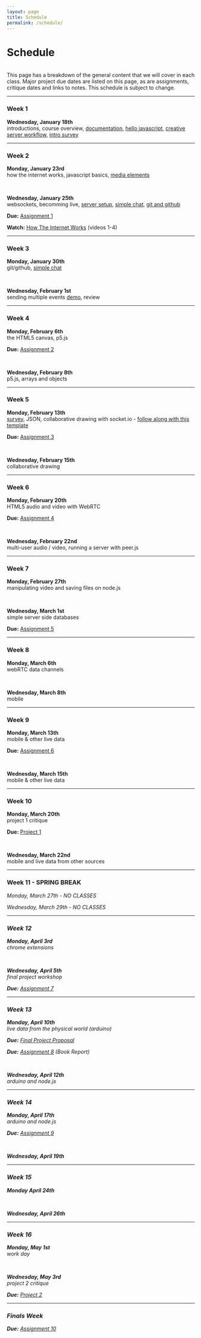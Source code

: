 ```yaml
---
layout: page
title: Schedule
permalink: /schedule/
---
```



# Schedule

<br>
This page has a breakdown of the general content that we will cover in each class. Major project due dates are listed on this page, as are assignments, critique dates and links to notes. This schedule is subject to change.


<hr>


### Week 1
<span class="ass">**Wednesday, January 18th**</span> <br> introductions, course overview, <span class="link">[documentation](/rtw-s17/blogs)</span>, <span class="link">[hello javascript](/rtw-s17/js101)</span>, <span class="link">[creative server workflow](/rtw-s17/creative)</span>, <span class="link">[intro survey](https://docs.google.com/a/colorado.edu/forms/d/e/1FAIpQLSdZzXygwWHYUm1ahCp5pHHhdaoTC1gxYZDl8iEwFFO3R7UYWA/viewform)</span>

<hr>

### Week 2
<span class="ass">**Monday, January 23rd**</span> <br> how the internet works, javascript basics, <span class="link">[media elements](/rtw-s17/media)</span>

<br>

<span class="ass">**Wednesday, January 25th**</span> <br> websockets, becomming live, <span class="link">[server setup](/rtw-s17/setup)</span>, <span class="link">[simple chat](/rtw-s17/simple-chat)</span>, <span class="link">[git and github](/rtw-s17/github)</span>

<span class="due"><i class="fa fa-star-o" aria-hidden="true"></i>**Due:**</span> <span class="link">[Assignment 1](/rtw-s17/assignment-1)</span>

<span class="due"><i class="fa fa-hand-o-right" aria-hidden="true"></i>**Watch:**</span> <span class="link">[How The Internet Works](https://www.khanacademy.org/computing/computer-science/internet-intro#internet-works-intro)</span> (videos 1-4)

<hr>

### Week 3
<span class="ass">**Monday, January 30th**</span> <br> git/github, <span class="link">[simple chat](/rtw-s17/simple-chat)</span>

<br>

<span class="ass">**Wednesday, February 1st**</span> <br> sending multiple events <span class="link">[demo](../img/many-messages-template.zip)</span>, review

<hr>

### Week 4
<span class="ass">**Monday, February 6th**</span> <br> the HTML5 canvas, p5.js

<span class="due"><i class="fa fa-star-o" aria-hidden="true"></i>**Due:**</span> <span class="ass">[Assignment 2](/rtw-s17/assignment-2)</span>

<br>

<span class="ass">**Wednesday, February 8th**</span> <br> p5.js, arrays and objects

<hr>

### Week 5
<span class="ass">**Monday, February 13th**</span> <br> <span class="link">[survey](https://docs.google.com/forms/d/e/1FAIpQLSd30aiktRl9lDR0MM6JkulD4Nf8tFbw5sPX8bJMr0fMJaXx0Q/viewform)</span>, JSON, collaborative drawing with socket.io - <span class="link">[follow along with this template](../img/socket-drawing-template.zip)</span>

<span class="due"><i class="fa fa-star-o" aria-hidden="true"></i>**Due:**</span> <span class="ass">[Assignment 3](/rtw-s17/assignment-3)</span>

<br>

<span class="ass">**Wednesday, February 15th**</span> <br> collaborative drawing

<hr>

### Week 6
<span class="ass">**Monday, February 20th**</span> <br> HTML5 audio and video with WebRTC 

<span class="due"><i class="fa fa-star-o" aria-hidden="true"></i>**Due:**</span> <span class="ass">[Assignment 4](/rtw-s17/assignment-4)</span>

<br>

<span class="ass">**Wednesday, February 22nd**</span> <br> multi-user audio / video, running a server with peer.js

<hr>

### Week 7
<span class="ass">**Monday, February 27th**</span> <br> manipulating video and saving files on node.js

<br>

<span class="ass">**Wednesday, March 1st**</span> <br> simple server side databases

<span class="due"><i class="fa fa-star-o" aria-hidden="true"></i>**Due:**</span> <span class="ass">[Assignment 5]()</span>

<hr>

### Week 8
<span class="ass">**Monday, March 6th**</span> <br> webRTC data channels

<br>

<span class="ass">**Wednesday, March 8th**</span> <br> mobile

<hr>

### Week 9
<span class="ass">**Monday, March 13th**</span> <br> mobile & other live data

<span class="due"><i class="fa fa-star-o" aria-hidden="true"></i>**Due:**</span> <span class="ass">[Assignment 6]()</span>

<br>

<span class="ass">**Wednesday, March 15th**</span> <br> mobile & other live data

<hr>

### Week 10
<span class="ass">**Monday, March 20th**</span> <br> project 1 critique

<span class="due"><i class="fa fa-star" aria-hidden="true"></i>**Due:**</span> <span class="ass">[Project 1]()</span>

<br>

<span class="ass">**Wednesday, March 22nd**</span> <br> mobile and live data from other sources

<hr>

### Week 11 - SPRING BREAK
<i>Monday, March 27th - NO CLASSES</i>

<i>Wednesday, March 29th  - NO CLASSES<i>

<hr>

### Week 12
<span class="ass">**Monday, April 3rd**</span> <br> chrome extensions

<br>

<span class="ass">**Wednesday, April 5th**</span> <br>final project workshop

<span class="due"><i class="fa fa-star-o" aria-hidden="true"></i>**Due:**</span> <span class="ass">[Assignment 7]()</span>

<hr>

### Week 13
<span class="ass">**Monday, April 10th**</span> <br> live data from the physical world (arduino)

<span class="due"><i class="fa fa-star-o" aria-hidden="true"></i>**Due:**</span> <span class="ass">[Final Project Proposal]()</span>

<span class="due"><i class="fa fa-star-o" aria-hidden="true"></i>**Due:**</span> <span class="ass">[Assignment 8]()</span> (Book Report)

<br>

<span class="ass">**Wednesday, April 12th**</span> <br> arduino and node.js

<hr>

### Week 14
<span class="ass">**Monday, April 17th**</span> <br> arduino and node.js

<span class="due"><i class="fa fa-star-o" aria-hidden="true"></i>**Due:**</span> <span class="ass">[Assignment 9]()</span>

<br>

<span class="ass">**Wednesday, April 19th**</span> <br>

<hr>

### Week 15
<span class="ass">**Monday April 24th**</span> <br>

<br>

<span class="ass">**Wednesday, April 26th**</span> <br>

<hr>

### Week 16
<span class="ass">**Monday, May 1st**</span> <br> work day

<br>

<span class="ass">**Wednesday, May 3rd**</span> <br> project 2 critique

<span class="due"><i class="fa fa-star" aria-hidden="true"></i>**Due:**</span> <span class="ass">[Project 2]()</span>

<hr>


### Finals Week

<span class="due"><i class="fa fa-star-o" aria-hidden="true"></i>**Due:**</span> <span class="ass">[Assignment 10]()</span>
